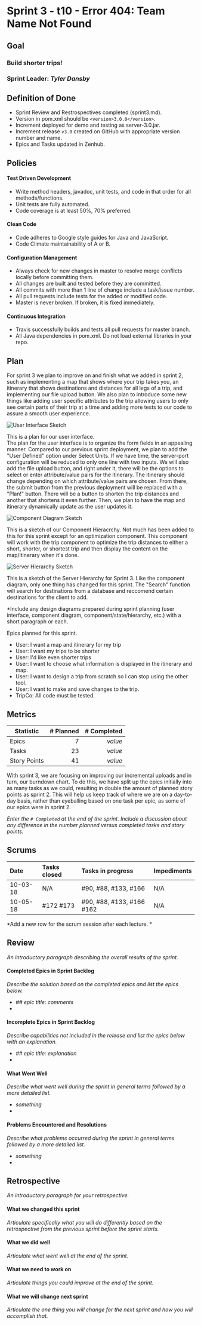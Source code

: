 # Sprint 3 - t10 - Error 404: Team Name Not Found

## Goal

### Build shorter trips!
### Sprint Leader: *Tyler Dansby*

## Definition of Done

* Sprint Review and Restrospectives completed (sprint3.md).
* Version in pom.xml should be `<version>3.0.0</version>`.
* Increment deployed for demo and testing as server-3.0.jar.
* Increment release `v3.0` created on GitHub with appropriate version number and name.
* Epics and Tasks updated in Zenhub.


## Policies

#### Test Driven Development
* Write method headers, javadoc, unit tests, and code in that order for all methods/functions.
* Unit tests are fully automated.
* Code coverage is at least 50%, 70% preferred.
#### Clean Code
* Code adheres to Google style guides for Java and JavaScript.
* Code Climate maintainability of A or B.
#### Configuration Management
* Always check for new changes in master to resolve merge conflicts locally before committing them.
* All changes are built and tested before they are committed.
* All commits with more than 1 line of change include a task/issue number.
* All pull requests include tests for the added or modified code.
* Master is never broken.  If broken, it is fixed immediately.
#### Continuous Integration
* Travis successfully builds and tests all pull requests for master branch.
* All Java dependencies in pom.xml.  Do not load external libraries in your repo. 


## Plan

For sprint 3 we plan to improve on and finish what we added in sprint 2, such as implementing a map that shows where your trip takes you, an itinerary that shows destinations and distances for all legs of a trip, and implementing our file upload button. We also plan to introduce some new things like adding user specific attributes to the trip allowing users to only see certain parts of their trip at a time and adding more tests to our code to assure a smooth user experience.

![User Interface Sketch](/team/user_interface_plan_sketch.jpg "Sprint 3 User Interface Plan Sketch")

This is a plan for our user interface.  
The plan for the user interface is to organize the form fields in an appealing manner. Compared to our previous sprint deployment, we plan to add the "User Defined" option under Select Units. If we have time, the server-port configuration will be reduced to only one line with two inputs. We will also add the file upload button, and right under it, there will be the options to select or enter attribute/value pairs for the itinerary. The itinerary should change depending on which attribute/value pairs are chosen. From there, the submit button from the previous deployment will be replaced with a "Plan!" button. There will be a button to shorten the trip distances and another that shortens it even further. Then, we plan to have the map and itinerary dynamically update as the user updates it.

![Component Diagram Sketch](/team/sprint3_component_hierarchy.png "Sprint 3 Component Hierarchy Sketch")

This is a sketch of our Component Hieracrchy. 
Not much has been added to this for this sprint except for an optimization component. This component will work with the trip component to optimize the trip distances to either a short, shorter, or shortest trip and then display the content on the map/itinerary when it's done.

![Server Hierarchy Sketch](/team/sprint3_server_hierarchy.png "Sprint 3 User Server Hierarchy Sketch")

This is a sketch of the Server Hierarchy for Sprint 3. 
Like the component diagram, only one thing has changed for this sprint. The "Search" function will search for destinations from a database and reccomend certain destinations for the client to add.


*Include any design diagrams prepared during sprint planning (user interface, component diagram, component/state/hierarchy, etc.) with a short paragraph or each.

Epics planned for this sprint.

* User: I want a map and itinerary for my trip
* User: I want my trips to be shorter
* User: I'd like even shorter trips
* User: I want to choose what information is displayed in the itinerary and map.
* User: I want to design a trip from scratch so I can stop using the other tool.
* User: I want to make and save changes to the trip.
* TripCo: All code must be tested.


## Metrics

| Statistic | # Planned | # Completed |
| --- | ---: | ---: |
| Epics | 7 | *value* |
| Tasks |  23   | *value* | 
| Story Points |  41  | *value* | 

With sprint 3, we are focusing on improving our incremental uploads and in turn, our burndown chart. To do this, we have split up the epics initially into as many tasks as we could, resulting in double the amount of planned story points as sprint 2. This will help us keep track of where we are on a day-to-day basis, rather than eyeballing based on one task per epic, as some of our epics were in sprint 2.

*Enter the `# Completed` at the end of the sprint.  Include a discussion about any difference in the number planned versus completed tasks and story points.*


## Scrums

| Date | Tasks closed  | Tasks in progress | Impediments |
| :--- | :--- | :--- | :--- |
| 10-03-18 | N/A | #90, #88, #133, #166 | N/A | 
| 10-05-18 | #172 #173 | #90, #88, #133, #166 #162 | N/A | 

*Add a new row for the scrum session after each lecture. *

## Review

*An introductory paragraph describing the overall results of the sprint.*

#### Completed Epics in Sprint Backlog 

*Describe the solution based on the completed epics and list the epics below.*

* *## epic title: comments*
* 

#### Incomplete Epics in Sprint Backlog 

*Describe capabilities not included in the release and list the epics below with an explanation.*

* *## epic title: explanation*
*

#### What Went Well

*Describe what went well during the sprint in general terms followed by a more detailed list.*

* *something*
*

#### Problems Encountered and Resolutions

*Describe what problems occurred during the sprint in general terms followed by a more detailed list.*

* *something*
*

## Retrospective

*An introductory paragraph for your retrospective.*

#### What we changed this sprint

*Articulate specifically what you will do differently based on the retrospective from the previous sprint before the sprint starts.*

#### What we did well

*Articulate what went well at the end of the sprint.*

#### What we need to work on

*Articulate things you could improve at the end of the sprint.*

#### What we will change next sprint 

*Articulate the one thing you will change for the next sprint and how you will accomplish that.*
